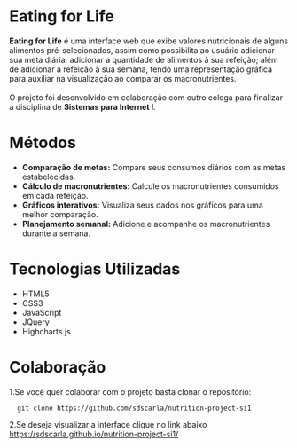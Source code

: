 <DOCTYPE html>
<html>
  <body>
    <h1>Eating for Life</h1>
    <p>
      <b>Eating for Life</b> é uma interface web que exibe valores nutricionais de alguns alimentos pré-selecionados, assim como possibilita ao usuário adicionar sua meta diária; adicionar a quantidade de alimentos à sua refeição; além de adicionar a refeição à sua semana, tendo uma representação gráfica para auxiliar na visualização ao comparar os macronutrientes. <br><br>
        O projeto foi desenvolvido em colaboração com outro colega para finalizar a disciplina de <b>Sistemas para Internet I</b>.
  </p>

<h1>Métodos</h1>
    <p>
      <ul>
        <li><b>Comparação de metas:</b> Compare seus consumos diários com as metas estabelecidas.</li>
        <li><b>Cálculo de macronutrientes:</b> Calcule os macronutrientes consumidos em cada refeição.</li>
        <li><b>Gráficos interativos:</b> Visualiza seus dados nos gráficos para uma melhor comparação.</li>
        <li><b>Planejamento semanal:</b> Adicione e acompanhe os macronutrientes durante a semana.</li>
      </ul>
  </p>

  <h1>Tecnologias Utilizadas</h1>
    <ul>
      <li>HTML5</li>
      <li>CSS3</li>
      <li>JavaScript</li>
      <li>JQuery</li>
      <li>Highcharts.js</li>
    </ul>

  <h1>Colaboração</h1>
  1.Se você quer colaborar com o projeto basta clonar o repositório:
     
      git clone https://github.com/sdscarla/nutrition-project-si1
      
  2.Se deseja visualizar a interface clique no link abaixo <br>
  https://sdscarla.github.io/nutrition-project-si1/
  </body>
</html>
